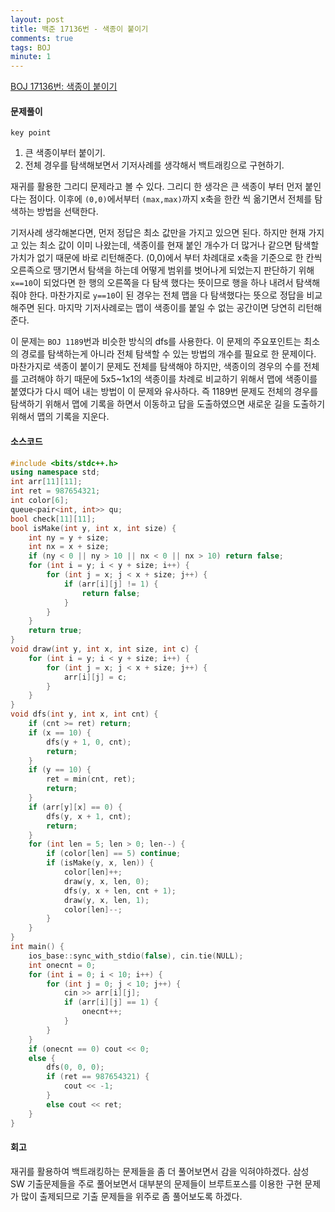 ```yaml
---
layout: post
title: 백준 17136번 - 색종이 붙이기
comments: true
tags: BOJ
minute: 1
---
```

[BOJ 17136번: 색종이 붙이기](https://www.acmicpc.net/problem/17136)

<h4>문제풀이</h4>

`key point`  
1. 큰 색종이부터 붙이기.
2. 전체 경우를 탐색해보면서 기저사례를 생각해서 백트래킹으로 구현하기.  

재귀를 활용한 그리디 문제라고 볼 수 있다. 그리디 한 생각은 큰 색종이 부터 먼저 붙인다는 점이다. 이후에 `(0,0)`에서부터 `(max,max)`까지 x축을 한칸 씩 옮기면서 전체를 탐색하는 방법을 선택한다.  

기저사례 생각해본다면, 먼저 정답은 최소 값만을 가지고 있으면 된다. 하지만 현재 가지고 있는 최소 값이 이미 나왔는데, 색종이를 현재 붙인 개수가 더 많거나 같으면 탐색할 가치가 없기 때문에 바로 리턴해준다. (0,0)에서 부터 차례대로 x축을 기준으로 한 칸씩 오른족으로 땡기면서 탐색을 하는데 어떻게 범위를 벗어나게 되었는지 판단하기 위해 `x==10`이 되었다면 한 행의 오른쪽을 다 탐색 했다는 뜻이므로 행을 하나 내려서 탐색해줘야 한다. 마찬가지로 `y==10`이 된 경우는 전체 맵을 다 탐색했다는 뜻으로 정답을 비교해주면 된다. 마지막 기저사례로는 맵이 색종이를 붙일 수 없는 공간이면 당연히 리턴해준다.

이 문제는 `BOJ 1189`번과 비슷한 방식의 dfs를 사용한다. 이 문제의 주요포인트는 최소의 경로를 탐색하는게 아니라 전체 탐색할 수 있는 방법의 개수를 필요로 한 문제이다. 마찬가지로 색종이 붙이기 문제도 전체를 탐색해야 하지만, 색종이의 경우의 수를 전체를 고려해야 하기 때문에 5x5~1x1의 색종이를 차례로 비교하기 위해서 맵에 색종이를 붙였다가 다시 떼어 내는 방법이 이 문제와 유사하다. 즉 1189번 문제도 전체의 경우를 탐색하기 위해서 맵에 기록을 하면서 이동하고 답을 도출하였으면 새로운 길을 도출하기 위해서 맵의 기록을 지운다.

<h4>소스코드</h4>

```c++
#include <bits/stdc++.h>
using namespace std;
int arr[11][11];
int ret = 987654321;
int color[6];
queue<pair<int, int>> qu;
bool check[11][11];
bool isMake(int y, int x, int size) {
    int ny = y + size;
    int nx = x + size;
    if (ny < 0 || ny > 10 || nx < 0 || nx > 10) return false;
    for (int i = y; i < y + size; i++) {
        for (int j = x; j < x + size; j++) {
            if (arr[i][j] != 1) {
                return false;
            }
        }
    }
    return true;
}
void draw(int y, int x, int size, int c) {
    for (int i = y; i < y + size; i++) {
        for (int j = x; j < x + size; j++) {
            arr[i][j] = c;
        }
    }
}
void dfs(int y, int x, int cnt) {
    if (cnt >= ret) return;
    if (x == 10) {
        dfs(y + 1, 0, cnt);
        return;
    }
    if (y == 10) {
        ret = min(cnt, ret);
        return;
    }
    if (arr[y][x] == 0) {
        dfs(y, x + 1, cnt);
        return;
    }
    for (int len = 5; len > 0; len--) {
        if (color[len] == 5) continue;
        if (isMake(y, x, len)) {
            color[len]++;
            draw(y, x, len, 0);
            dfs(y, x + len, cnt + 1);
            draw(y, x, len, 1);
            color[len]--;
        }
    }
}
int main() {
    ios_base::sync_with_stdio(false), cin.tie(NULL);
    int onecnt = 0;
    for (int i = 0; i < 10; i++) {
        for (int j = 0; j < 10; j++) {
            cin >> arr[i][j];
            if (arr[i][j] == 1) {
                onecnt++;
            }
        }
    }
    if (onecnt == 0) cout << 0;
    else {
        dfs(0, 0, 0);
        if (ret == 987654321) {
            cout << -1;
        }
        else cout << ret;
    }
}
```

<h4>회고</h4>

재귀를 활용하여 백트래킹하는 문제들을 좀 더 풀어보면서 감을 익혀야하겠다. 삼성 SW 기출문제들을 주로 풀어보면서 대부분의 문제들이 브루트포스를 이용한 구현 문제가 많이 출제되므로 기출 문제들을 위주로 좀 풀어보도록 하겠다.